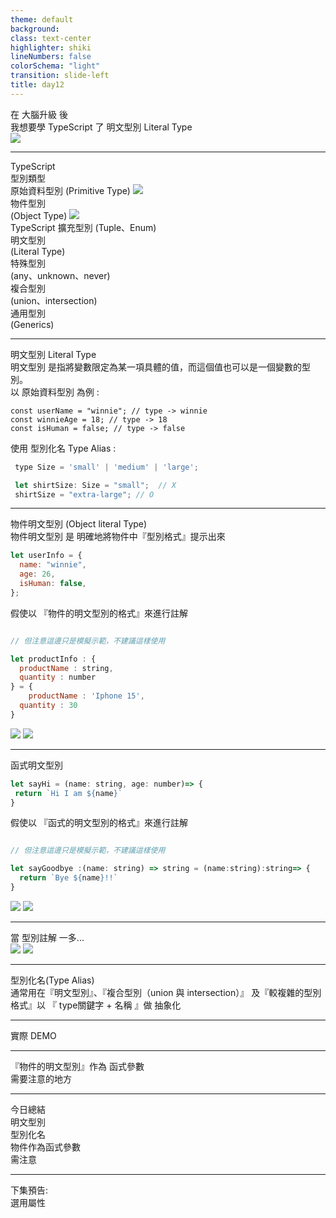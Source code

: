 ```yaml
---
theme: default
background:
class: text-center
highlighter: shiki
lineNumbers: false
colorSchema: "light"
transition: slide-left
title: day12
---
```


<style>
</style>

<div class="flex h-full space-x-8  mb-10 justify-center items-center">
  <div class="font-bold  text-left tracking-wide p-3 text-[#2e79c7] text-[35px] relative">在 <span class="text-center p-0.5  px-3  text-[55px] inline-block"> 大腦升級 </span> 後  <br>我想要學 TypeScript 了  
  <span class="bg-[#2e79c7] mt-8 text-white text-center p-1 text-[20px] w-70 block">明文型別 Literal Type</span> 
  </div>
  <div class="h-42 w-42">
    <img src ="/tslogo.png" class="mx-auto"/>
  </div>
</div>
<div class="mx-auto bg-[#2e79c7] h-3 right-0 bottom-0 left-0 absolute"></div>

---

<div class="rounded-full m-auto bg-[#CEDCEC66] h-64  text-center  top-0 right-0  bottom-0 left-0 w-64 -z-3 absolute " ></div>
<div class="font-bold mx-auto  mt-50  text-center text-24px  text-[#2F6FB0] " >
  TypeScript <br>型別類型
  
</div>

<div class="  border-dashed rounded-md font-bold  border-[#2F6FB0] border-2 text-center  opacity-25 py-1.5 px-6 top-28 left-40 text-[#2F6FB0] w-50 absolute" >
  原始資料型別 (Primitive Type)  
  <img src="JavaScript-logo.png" class="-top-5 -left-5 w-10 absolute ">
</div>
<div class="  border-dashed   rounded-sm font-bold border-[#2F6FB0] border-2 text-center  opacity-25  py-1.5 px-4 top-58 left-30 text-[#2F6FB0] w-48 absolute" >
  物件型別 <br>(Object Type)
  <img src="JavaScript-logo.png" class="-top-5 -left-5 w-10 absolute ">
</div>
<div class="  bg-white border-dashed  rounded-md  font-bold  border-[#2F6FB0e6]  border-2 shadow-inner  text-center  opacity-25 py-1.5 px-4 top-90 left-34 text-[16px] text-[#2F6FB0] w-55 absolute">
  TypeScript 擴充型別 (Tuple、Enum)
</div>
<div class="rounded-md font-bold bg-[#2F6FB0]   shadow-inner text-center  text-white py-2 px-4 top-20  right-32 text-[16px] w-60 absolute" >
  明文型別<br> (Literal Type)
</div>
<div class="bg-white border-dashed rounded-md font-bold border-[#2F6FB0e6] border-2 shadow-inner text-center  opacity-25 py-1.5 px-4 top-46 right-18 text-[16px] text-[#2F6FB0] w-62 absolute" >
  特殊型別 <br>(any、unknown、never) 
</div>
<div class="bg-white border-dashed rounded-md font-bold border-[#2F6FB0e6] border-2 shadow-inner text-center opacity-25 py-1.5 px-4 right-18 bottom-50 text-[16px] text-[#2F6FB0] w-64 absolute" >
  複合型別 <br>(union、intersection)
</div>

<div class="bg-white border-dashed rounded-md font-bold border-[#2F6FB0e6] border-2 shadow-inner text-center opacity-25 py-1.5 px-4 right-26 bottom-22 text-[16px] text-[#2F6FB0] w-64 absolute">
  通用型別 <br>(Generics)
</div>

<div class="mx-auto bg-[#2e79c7] h-3 right-0 bottom-0 left-0 absolute"></div>

---

<div class="font-bold my-auto  mx-auto text-left  text-[#2e79c7] text-3xl">
明文型別 Literal Type
</div>

<div class="mt-5 text-[#696969]">
明文型別 是指將變數限定為某一項具體的值，而這個值也可以是一個變數的型別。
</div>

<div class="my-5">
 <div class="font-medium  mb-5  py-0.5 text-[#696969] text-[18px]">以 原始資料型別 為例 :</div>

```javascript{all|1|2|3}
const userName = "winnie"; // type -> winnie
const winnieAge = 18; // type -> 18
const isHuman = false; // type -> false
```

</div>

<div class="my-5">
 <div class="font-medium  mb-5  py-0.5 text-[#696969] text-[18px]">使用 型別化名 Type Alias :</div>

<!-- 型別化名通常會用在明文型別、複合型別（union 與 intersection）以及比較複雜的型別格式名稱必須作抽象化（Abstraction）等等 -->

```javascript
 type Size = 'small' | 'medium' | 'large';

 let shirtSize: Size = "small";  // X
 shirtSize = "extra-large"; // O

```

</div>

<div class="mx-auto bg-[#2e79c7] h-3 right-0 bottom-0 left-0 absolute"></div>

---

<div class="font-bold my-auto  mx-auto text-left  text-[#2e79c7] text-[26px]">物件明文型別 (Object literal Type) </div>

<div class="my-5 text-[#696969]">
物件明文型別 是 明確地將物件中『型別格式』提示出來
</div>

<div class="text-2xl relative ">

```javascript
let userInfo = {
  name: "winnie",
  age: 26,
  isHuman: false,
};
```

<div class="my-5 text-[#696969] text-16px">
假使以 『物件的明文型別的格式』來進行註解
</div>

```javascript

// 但注意這邊只是模擬示範，不建議這樣使用

let productInfo : {
  productName : string,
  quantity : number
} = {
    productName : 'Iphone 15',
  quantity : 30
}
```

<img src="day12_object.png" class="top-0.5 left-60 w-[250px] absolute" v-click='1'>
<img src="day12_object2.png" class="bottom-3 left-80 w-[250px] absolute" v-click='2'>
</div>

---

<div class="font-bold my-auto  mx-auto text-left  text-[#2e79c7] text-[26px]">函式明文型別 </div>

<div class="mt-10 text-2xl relative">

```javascript
let sayHi = (name: string, age: number)=> {
 return `Hi I am ${name}`
}
```

<div class="my-5 text-[#696969] text-16px">
假使以 『函式的明文型別的格式』來進行註解
</div>

```javascript

// 但注意這邊只是模擬示範，不建議這樣使用

let sayGoodbye :(name: string) => string = (name:string):string=> {
  return `Bye ${name}!!`
}

```

<img src="day12_function.png" class="top-10 left-75 w-[300px] absolute" v-click='1'>
<img src="day12_function2.png" class="-bottom-10 left-90 w-[450px] absolute" v-click='2'>
</div>

---

 <div class="font-bold my-auto  mx-auto mt-5 text-center  text-[30px] text-[#2e79c7]">當 型別註解 一多...</div>

<img src ="/day12_mess.png" class="  mx-auto  mt-10 w-[500px] block " v-click="1"/>
<img src="cow.png" class="mx-auto right-0 bottom-17 left-0 w-[300px] z-100  absolute" v-click='2'>
<div class="mx-auto bg-[#2e79c7] h-3 right-0 bottom-0 left-0 absolute"></div>

---

<div class="font-bold   mx-auto mt-30 text-center  text-[#2e79c7] text-3xl"><span class="text-center   p-1 text-[#2e79c7] text-[26px] w-80 inline-block"> 型別化名(Type Alias)</span> </div>
<div class="my-5 text-center text-[#696969] text-18px">
 通常用在『明文型別』、『複合型別（union 與 intersection）』 及『較複雜的型別格式』<span class="mt-1.5 text-20px block">以 『 type關鍵字 + 名稱 』做 抽象化</span>
</div>

<div class="mx-auto bg-[#2e79c7] h-3 right-0 bottom-0 left-0 absolute"></div>

---

<div class="font-bold   mx-auto mt-40 text-center p-3 text-[#2e79c7] text-3xl"><span class="bg-[#2e79c7] mt-8 text-white text-center p-1 text-[20px] w-80 inline-block"> 實際 DEMO
</span> </div>

<div class="mx-auto bg-[#2e79c7] h-3 right-0 bottom-0 left-0 absolute"></div>

---

<div class="font-bold   mx-auto mt-40 text-center p-3 text-[#2e79c7] text-3xl"><span class="bg-[#2e79c7] mt-8 text-white text-center p-1 text-[20px] w-80 inline-block"> 『物件的明文型別』作為 函式參數<br>需要注意的地方
</span> </div>

<div class="mx-auto bg-[#2e79c7] h-3 right-0 bottom-0 left-0 absolute"></div>

---

<div class="font-bold my-auto  mx-auto text-center p-3 text-[#2e79c7] text-3xl">今日總結</div>

<div class="h-full ">
  <div class="flex h-46 mt-14 w-full items-center  justify-center relative">
    <div class="rounded-full mx-auto bg-[#CEDCEC66] h-70  text-center top-2 right-70 left-0 w-70 -z-3 absolute" ></div>
    <div class="rounded-full mx-auto bg-[#CAD8E64D] h-48 text-center right-0 -bottom-3 left-0 w-48  -z-1 absolute" ></div>
    <div class="rounded-full mx-auto bg-[#C4E1FF33] h-68 text-center top-3 right-0 left-90 w-68 -z-2 absolute " ></div>
    <div class="font-bold mx-auto  text-center top-32 left-44 text-30px text-[#2F6FB0]    w-60 absolute " >
      明文型別 
    </div>
    <div class="font-bold m-auto left- text-center  top-20 right-0 bottom-0 left-0 text-24px text-[#2F6FB0]  w-55 absolute ">
      型別化名 
    </div>
    <div class="font-bold text-center right-14 right-34 bottom-0    text-24px  text-[#2F6FB0]  w-60   absolute">
      物件作為函式參數<br>需注意
    </div>
  </div>
</div>

<div class="mx-auto bg-[#2e79c7] h-3 right-0 bottom-0 left-0 absolute"></div>

---

<div class="font-bold   mx-auto mt-40 text-center p-3 text-[#2e79c7] text-3xl"><span class="bg-[#2e79c7] mt-8 text-white text-center p-1 text-[20px] w-80 inline-block"> 下集預告: <br/>選用屬性
</span> </div>

<div class="mx-auto bg-[#2e79c7] h-3 right-0 bottom-0 left-0 absolute"></div>
